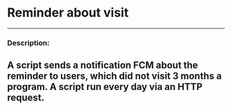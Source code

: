 # Reminder about visit #

---

### Description: ###
A script sends a notification FCM about the reminder to users, which did not visit 3 months a program. A script run every day via an HTTP request.
---